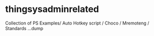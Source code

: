 # thingsysadminrelated

Collection of PS Examples/ Auto Hotkey script / Choco / Mremoteng / Standards ...dump 

